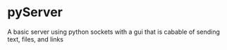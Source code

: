 # pyServer
A basic server using python sockets with a gui that is cabable of sending text, files, and links
